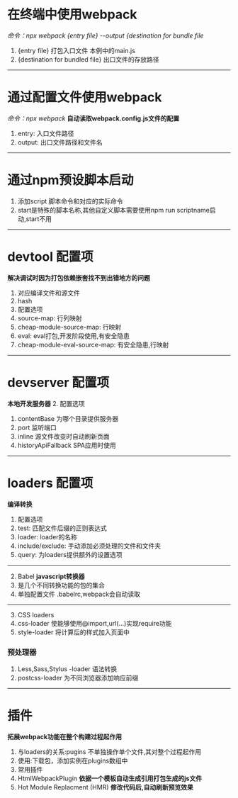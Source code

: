 # 在终端中使用webpack
*命令：npx webpack {entry file} --output {destination for bundle file*
1. {entry file} 打包入口文件 本例中的main.js
2. {destination for bundled file} 出口文件的存放路径
---
# 通过配置文件使用webpack
*命令：npx webpack* 
**自动读取webpack.config.js文件的配置**
1. entry: 入口文件路径
2. output: 出口文件路径和文件名
---
# 通过npm预设脚本启动
1. 添加script 脚本命令和对应的实际命令
2. start是特殊的脚本名称,其他自定义脚本需要使用npm run scriptname启动,start不用
---
# devtool 配置项
**解决调试时因为打包依赖嵌套找不到出错地方的问题**
1. 对应编译文件和源文件
2. hash
3. 配置选项
  1. source-map: 行列映射
  2. cheap-module-source-map: 行映射
  3. eval: eval打包,开发阶段使用,有安全隐患
  4. cheap-module-eval-source-map: 有安全隐患,行映射
---
# devserver 配置项
**本地开发服务器**
2. 配置选项
 1. contentBase 为哪个目录提供服务器
 2. port 监听端口
 3. inline 源文件改变时自动刷新页面
 4. historyApiFallback SPA应用时使用
 ---
# loaders 配置项
**编译转换**
1. 配置选项
 1. test: 匹配文件后缀的正则表达式
 2. loader: loader的名称
 3. include/exclude: 手动添加必须处理的文件和文件夹
 4. query: 为loaders提供额外的设置选项
---
2. Babel 
**javascript转换器**
1. 是几个不同转换功能的包的集合
2. 单独配置文件 .babelrc,webpack会自动读取
---
3. CSS loaders
1. css-loader 使能够使用@import,url(...)实现require功能
2. style-loader 将计算后的样式加入页面中
### 预处理器
1. Less,Sass,Stylus -loader 语法转换
2. postcss-loader 为不同浏览器添加响应前缀
---
# 插件
**拓展webpack功能在整个构建过程起作用**
1. 与loaders的关系:pugins 不单独操作单个文件,其对整个过程起作用
2. 使用:下载包，添加实例在plugins数组中
3. 常用插件
 1. HtmlWebpackPlugin 
 **依据一个模板自动生成引用打包生成的js文件**
 2. Hot Module Replacment (HMR)
 **修改代码后,自动刷新预览效果**
 
